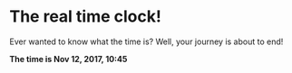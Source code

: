 # The real time clock!

Ever wanted to know what the time is? Well, your journey is about to end!

**The time is Nov 12, 2017, 10:45**
